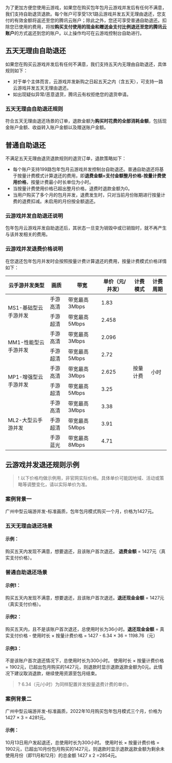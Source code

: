 为了更加方便您使用云游戏，如果您在购买包年包月云游戏并发后有任何不满意，我们支持自助退货退款。每个账户可享受1次1路云游戏并发五天无理由退还，您支付的有效金额将返还至您的腾讯云账户；除此之外，您还可享受普通自助退还。扣除您已使用的费用，将按**购买支付使用的现金和赠送金支付比例退还至您的腾讯云账户**的方式返还到您的账户。以上操作均可在云游戏控制台自助进行。

## 五天无理由自助退还

如果您在购买云游戏并发后有任何不满意，我们支持五天内无理由自助退还，具体规则如下：
- 对于单个主体而言，云游戏并发新购之日起五天之内（含五天），可支持一路云游戏并发五天无理由退还。
- 如出现疑似异常/恶意退货，腾讯云有权拒绝您的退货申请。

### 五天无理由自助退还规则

符合五天无理由退还场景的订单，退款金额为**购买时花费的全部消耗金额**，包括现金账户金额、收益转入账户金额以及赠送账户金额。

## 普通自助退还

不满足五天无理由退货退款规则的退货订单，退款策略如下：
- 每个账户支持199路包年包月云游戏并发控制台自助退还。普通自助退还将基于按量计费模式计算退还的费用，即**退费金额=支付金额整月价格-按量计费使用价格**，按量计费最小时长单位为小时。
- 当按量计费使用价格已超出整月价格，退费时退款金额为0。
- 当用户购买了多个月的包月并发，退费发生时，只对当前月份账期进行按量计费的退费扣减。未启用的月份按全额退还。

### 云游戏并发自助退还说明
包年包月云游戏并发自助退还后，其状态一旦变为销毁中或已销毁时，就不再产生与该并发相关的费用。

### 云游戏并发退费价格说明

在您退还包年包月并发时会按照按量计费计算退还的费用，按量计费模式价格详情如下：

<table>
<thead>
<tr>
<th>云手游并发类型</th>
<th>画质</th>
<th>带宽</th>
<th>单价（元/并发）</th>
<th>计费模式</th>
<th>计费周期</th>
</tr>
</thead>
<tbody><tr>
<td rowspan=2>MS1-基础型云手游并发</td>
<td>手游高清</td>
<td>带宽最高 3Mbps</td>
<td>1.83</td>
<td rowspan=9>按量计费</td>
<td rowspan=9>小时</td>
</tr>
<tr>
<td>手游超清</td>
<td>带宽最高 5Mbps</td>
<td>2.458</td>
</tr>
<tr>
<td rowspan=2>MM1-性能型云手游并发</td>
<td>手游高清</td>
<td>带宽最高 3Mbps</td>
<td>2.096</td>
</tr>
<tr>
<td>手游超清</td>
<td>带宽最高 5Mbps</td>
<td>2.72</td>
</tr>
<tr>
<td rowspan=2>MP1-增强型云手游并发</td>
<td>手游高清</td>
<td>带宽最高 3Mbps</td>
<td>2.625</td>
</tr>
<tr>
<td>手游超清</td>
<td>带宽最高 5Mbps</td>
<td>3.25</td>
</tr>
<tr>
<td rowspan=3>ML2-大型云手游并发</td>
<td>手游高清</td>
<td>带宽最高 3Mbps</td>
<td>3.38</td>
</tr>
<tr>
<td>手游超清</td>
<td>带宽最高 5Mbps</td>
<td>3.91</td>
</tr>
<tr>
<td>手游蓝光</td>
<td>带宽最高 8Mbps</td>
<td>4.71</td>
</tr>
</tbody></table>



## 云游戏并发退还规则示例

> ! 以下价格均做示例用，非官网实际价格。具体单价可能因地域、活动或策略等调整变化，请以实际单价为准。

### 案例背景一

广州中型云端游并发-标准画质，包年包月模式购买一个月，价格为1427元。

### 五天无理由退还场景

#### 示例：
购买五天内发现不满意，想要退还，且该账户首次退还。 **退费金额** = 1427元（真实支付价格）。

### 普通自助退还场景

#### 示例1：
购买五天内发现不满意，想要退还，且该账户首次退还。**退还现金金额** = 1427元（真实支付价格）。

#### 示例2：
购买五天内，且不是该账户首次退还，总使用时长为36小时。**退还现金金额** = 真实支付价格 - 使用时长 × 按量计费价格 = 1427 - 6.34 × 36 = 1198.76（元）

#### 示例3：
不是该账户首次退还情况下，总使用时长为300小时。 使用时长 × 按量计费价格 = 1902元，已超出包月购买的1427元，则退款时显示退款返款金额为0元。此情况下建议取消退款，继续使用资源至包月结束。
> ? 6.34（元/小时）为同样配置并发按量退费计费的单价。


### 案例背景二

广州中型云端游并发-标准画质，2022年10月购买包年包月模式三个月，价格为1427 × 3 = 4281元。

#### 示例：
10月13日用户发起退还，总使用时长为300小时。 使用时长 × 按量计费价格 = 1902元，已超出10月份包月购买的1427元，则退款时显示退款返款金额为剩余未使用月份（即11月和12月）的总金额 1427 x 2 =2854元。
